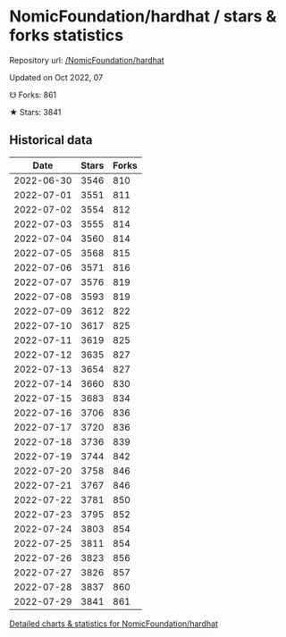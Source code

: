 # NomicFoundation/hardhat / stars & forks statistics

Repository url: [/NomicFoundation/hardhat](https://github.com/NomicFoundation/hardhat)

Updated on Oct 2022, 07

☋ Forks: 861

★ Stars: 3841

## Historical data
| Date | Stars | Forks |
|------|-------|-------|
| 2022-06-30 | 3546 | 810 | 
| 2022-07-01 | 3551 | 811 | 
| 2022-07-02 | 3554 | 812 | 
| 2022-07-03 | 3555 | 814 | 
| 2022-07-04 | 3560 | 814 | 
| 2022-07-05 | 3568 | 815 | 
| 2022-07-06 | 3571 | 816 | 
| 2022-07-07 | 3576 | 819 | 
| 2022-07-08 | 3593 | 819 | 
| 2022-07-09 | 3612 | 822 | 
| 2022-07-10 | 3617 | 825 | 
| 2022-07-11 | 3619 | 825 | 
| 2022-07-12 | 3635 | 827 | 
| 2022-07-13 | 3654 | 827 | 
| 2022-07-14 | 3660 | 830 | 
| 2022-07-15 | 3683 | 834 | 
| 2022-07-16 | 3706 | 836 | 
| 2022-07-17 | 3720 | 836 | 
| 2022-07-18 | 3736 | 839 | 
| 2022-07-19 | 3744 | 842 | 
| 2022-07-20 | 3758 | 846 | 
| 2022-07-21 | 3767 | 846 | 
| 2022-07-22 | 3781 | 850 | 
| 2022-07-23 | 3795 | 852 | 
| 2022-07-24 | 3803 | 854 | 
| 2022-07-25 | 3811 | 854 | 
| 2022-07-26 | 3823 | 856 | 
| 2022-07-27 | 3826 | 857 | 
| 2022-07-28 | 3837 | 860 | 
| 2022-07-29 | 3841 | 861 | 


[Detailed charts & statistics for NomicFoundation/hardhat](https://reviewgithub.com/rep/NomicFoundation/hardhat)

